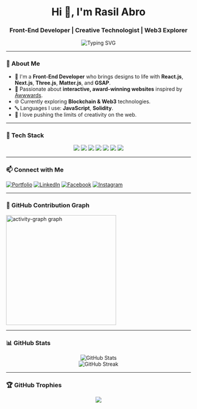 <h1 align="center">Hi 👋, I'm Rasil Abro</h1>
<h3 align="center">Front-End Developer | Creative Technologist | Web3 Explorer</h3>

<p align="center">
  <img src="https://readme-typing-svg.herokuapp.com?font=Fira+Code&size=22&pause=1000&center=true&width=650&lines=I+build+visually+stunning+websites;I+craft+experiences+with+React%2C+Next%2C+Three+JS;Exploring+the+world+of+Blockchain+%26+Web3" alt="Typing SVG" />
</p>


---

### 🧠 About Me

- 🎨 I'm a **Front-End Developer** who brings designs to life with **React.js**, **Next.js**, **Three.js**, **Matter.js**, and **GSAP**.
- 🧪 Passionate about **interactive, award-winning websites** inspired by [Awwwards](https://www.awwwards.com/).
- 🌐 Currently exploring **Blockchain & Web3** technologies.
- 🔤 Languages I use: **JavaScript**, **Solidity**.
- 🚀 I love pushing the limits of creativity on the web.

---

### 🚀 Tech Stack

<div align="center">
  <img src="https://img.shields.io/badge/JavaScript-F7DF1E?style=flat-square&logo=javascript&logoColor=black" />
  <img src="https://img.shields.io/badge/React-20232A?style=flat-square&logo=react&logoColor=61DAFB" />
  <img src="https://img.shields.io/badge/Next.js-000000?style=flat-square&logo=nextdotjs&logoColor=white" />
  <img src="https://img.shields.io/badge/Three.js-000000?style=flat-square&logo=three.js&logoColor=white" />
  <img src="https://img.shields.io/badge/Matter.js-4B0082?style=flat-square" />
  <img src="https://img.shields.io/badge/GSAP-88CE02?style=flat-square&logo=greensock&logoColor=black" />
  <img src="https://img.shields.io/badge/Solidity-363636?style=flat-square&logo=solidity&logoColor=white" />
</div>

---

### 📫 Connect with Me

[![Portfolio](https://img.shields.io/badge/My%20Portfolio-000?style=for-the-badge&logo=firefox&logoColor=white)](https://rasil-portfoilo.vercel.app/)
[![LinkedIn](https://img.shields.io/badge/LinkedIn-blue?style=for-the-badge&logo=linkedin)](https://www.linkedin.com/in/rasil-abro-28183a344/)
[![Facebook](https://img.shields.io/badge/Facebook-1877F2?style=for-the-badge&logo=facebook&logoColor=white)](YOUR_FACEBOOK_LINK)
[![Instagram](https://img.shields.io/badge/Instagram-E4405F?style=for-the-badge&logo=instagram&logoColor=white)](YOUR_INSTAGRAM_LINK)

---

### 🐍 GitHub Contribution Graph

  <img src="https://github-readme-activity-graph.vercel.app/graph?username=ABRO-515&radius=16&theme=react&area=true&order=5" height="300" alt="activity-graph graph"  />

---

### 📊 GitHub Stats

<p align="center">
  <img src="https://github-readme-stats.vercel.app/api?username=ABRO-515&show_icons=true&theme=radical" alt="GitHub Stats" />
  <br />
  <img src="https://github-readme-streak-stats.herokuapp.com/?user=ABRO-515&theme=radical" alt="GitHub Streak" />
</p>

---

### 🏆 GitHub Trophies

<p align="center">
  <img src="https://github-profile-trophy.vercel.app/?username=ABRO-515&theme=darkhub&no-bg=true&margin-w=10" />
</p>
